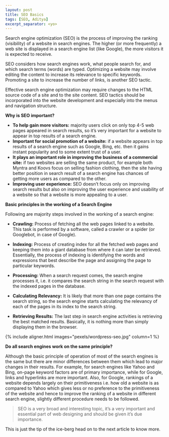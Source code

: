 ```yaml
---
layout: post
title: SEO Basics
tags: [SEO, Aditya]
excerpt_separator: <yo>
---
```


Search engine optimization (SEO) is the process of improving the ranking (visibility) of a website in search engines. The higher (or more frequently) a web site is displayed in a search engine list (like Google), the more visitors it is expected to receive.
<yo>

SEO considers how search engines work, what people search for, and which search terms (words) are typed. Optimizing a website may involve editing the content to increase its relevance to specific keywords. Promoting a site to increase the number of links, is another SEO tactic.

Effective search engine optimization may require changes to the HTML source code of a site and to the site content. SEO tactics should be incorporated into the website development and especially into the menus and navigation structure.



**Why is SEO important?**

*  **To help gain more visitors:** majority users click on only top 4-5 web pages appeared in search results, so it’s very important for a website to appear in top results of a search engine.
*  **Important for social promotion of a website:** if a website appears in top results of a search engine such as Google, Bing, etc. then it gains instant popularity and to some extent trust of a user.
*  **It plays an important role in improving the business of a commercial site:** if two websites are selling the same product, for example both Myntra and Koovs focus on selling fashion clothing, then the site having better position in search result of a search engine has chances of getting more users as compared to the other.
*  **Improving user experience:** SEO doesn’t focus only on improving search results but also on improving the user experience and usability of a website so that a website is more appealing to a user.

**Basic principles in the working of a Search Engine**

Following are majority steps involved in the working of a search engine:

* **Crawling:** Process of fetching all the web pages linked to a website. This task is performed by a software, called a crawler or a spider (or Googlebot, in case of Google).

* **Indexing:** Process of creating index for all the fetched web pages and keeping them into a giant database from where it can later be retrieved. Essentially, the process of indexing is identifying the words and expressions that best describe the page and assigning the page to particular keywords.
* **Processing:** When a search request comes, the search engine processes it, i.e. it compares the search string in the search request with the indexed pages in the database.
* **Calculating Relevancy:** It is likely that more than one page contains the search string, so the search engine starts calculating the relevancy of each of the pages in its index to the search string.
* **Retrieving Results:** The last step in search engine activities is retrieving the best matched results. Basically, it is nothing more than simply displaying them in the browser.

{% include aligner.html images="pexels/wordpress-seo.jpg" column=1 %}

**Do all search engines work on the same principle?**

Although the basic principle of operation of most of the search engines is the same but there are minor differences between them which lead to major changes in their results. For example, for search engines like Yahoo and Bing, on-page keyword factors are of primary importance, while for Google, links and hyperlinks are more important. Also, for Google, rankings of a website depends largely on their primitiveness i.e. how old a website is as compared to Yahoo which gives less or no preference to the primitiveness of the website and hence to improve the ranking of a website in different search engine, slightly different procedure needs to be followed.

> SEO is a very broad and interesting topic, it’s a very important and essential part of web designing and should be given it’s due importance.

This is just the tip of the ice-berg head on to the next article to know more.
